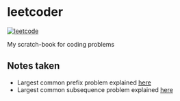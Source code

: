 # leetcoder
[![leetcode](https://img.shields.io/badge/-akhil__sudh-F89F1B?style=for-the-badge&logo=leetcode&logoColor=white)](https://leetcode.com/akhil_sudh/)

My scratch-book for coding problems

## Notes taken
* Largest common prefix problem explained [here](longest_common_prefix_problem/README.md)
* Largest common subsequence problem explained [here](longest_common_subsequence/README.md)
